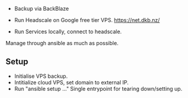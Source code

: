 
- Backup via BackBlaze

- Run Headscale on Google free tier VPS. https://net.dkb.nz/
- Run Services locally, connect to headscale.

Manage through ansible as much as possible.

## Setup

- Initialise VPS backup.
- Intitialize cloud VPS, set domain to external IP.
- Run "ansible setup ..."
Single entrypoint for tearing down/setting up.